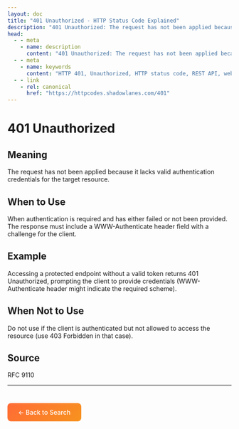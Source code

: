 ```yaml
---
layout: doc
title: "401 Unauthorized - HTTP Status Code Explained"
description: "401 Unauthorized: The request has not been applied because it lacks valid authentication credentials for the target resource."
head:
  - - meta
    - name: description
      content: "401 Unauthorized: The request has not been applied because it lacks valid authentication credentials for the target resource."
  - - meta
    - name: keywords
      content: "HTTP 401, Unauthorized, HTTP status code, REST API, web development"
  - - link
    - rel: canonical
      href: "https://httpcodes.shadowlanes.com/401"
---
```


# 401 Unauthorized

## Meaning

The request has not been applied because it lacks valid authentication credentials for the target resource.

## When to Use

When authentication is required and has either failed or not been provided. The response must include a WWW-Authenticate header field with a challenge for the client.

## Example

Accessing a protected endpoint without a valid token returns 401 Unauthorized, prompting the client to provide credentials (WWW-Authenticate header might indicate the required scheme).

## When Not to Use

Do not use if the client is authenticated but not allowed to access the resource (use 403 Forbidden in that case).

## Source

RFC 9110

---

<div style="margin-top: 40px;">
  <a href="/" style="display: inline-block; padding: 12px 24px; background: linear-gradient(135deg, #ff6b35, #f7931e); color: white; text-decoration: none; border-radius: 8px; font-weight: 500;">← Back to Search</a>
</div>

